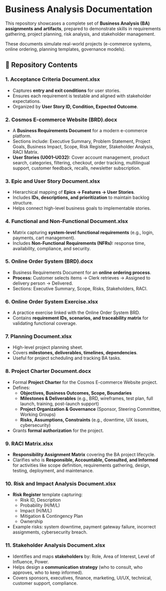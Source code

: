 # Business Analysis Documentation

This repository showcases a complete set of **Business Analysis (BA) assignments and artifacts**, prepared to demonstrate skills in requirements gathering, project planning, risk analysis, and stakeholder management.

These documents simulate real-world projects (e-commerce systems, online ordering, planning templates, governance models).


## 📂 Repository Contents

### 1. Acceptance Criteria Document.xlsx
- Captures **entry and exit conditions** for user stories.  
- Ensures each requirement is testable and aligned with stakeholder expectations.  
- Organized by **User Story ID, Condition, Expected Outcome**.  



### 2. Cosmos E-commerce Website (BRD).docx
- A **Business Requirements Document** for a modern e-commerce platform.  
- Sections include: Executive Summary, Problem Statement, Project Goals, Business Impact, Scope, Risk Register, Stakeholder Analysis, RACI Matrix.  
- **User Stories (U001–U032):** Cover account management, product search, categories, filtering, checkout, order tracking, multilingual support, customer feedback, recalls, newsletter subscription.  



### 3. Epic and User Story Document.xlsx
- Hierarchical mapping of **Epics → Features → User Stories**.  
- Includes **IDs, descriptions, and prioritization** to maintain backlog structure.  
- Helps connect high-level business goals to implementable stories.  



### 4. Functional and Non-Functional Document.xlsx
- Matrix capturing **system-level functional requirements** (e.g., login, payments, cart management).  
- Includes **Non-Functional Requirements (NFRs):** response time, availability, compliance, and security.  


### 5. Online Order System (BRD).docx
- Business Requirements Document for an **online ordering process**.  
- **Process:** Customer selects items → Clerk retrieves → Assigned to delivery person → Delivered.  
- Sections: Executive Summary, Scope, Risks, Stakeholders, RACI.  


### 6. Online Order System Exercise.xlsx
- A practice exercise linked with the Online Order System BRD.  
- Contains **requirement IDs, scenarios, and traceability matrix** for validating functional coverage.  


### 7. Planning Document.xlsx
- High-level project planning sheet.  
- Covers **milestones, deliverables, timelines, dependencies**.  
- Useful for project scheduling and tracking BA tasks.  


### 8. Project Charter Document.docx
- Formal **Project Charter** for the Cosmos E-commerce Website project.  
- Defines:  
  - **Objectives, Business Outcomes, Scope, Boundaries**  
  - **Milestones & Deliverables** (e.g., BRD, wireframes, test plan, full launch, training, post-launch support)  
  - **Project Organization & Governance** (Sponsor, Steering Committee, Working Groups)  
  - **Risks, Assumptions, Constraints** (e.g., downtime, UX issues, cybersecurity)  
- Grants **formal authorization** for the project.  



### 9. RACI Matrix.xlsx
- **Responsibility Assignment Matrix** covering the BA project lifecycle.  
- Clarifies who is **Responsible, Accountable, Consulted, and Informed** for activities like scope definition, requirements gathering, design, testing, deployment, and maintenance.  



### 10. Risk and Impact Analysis Document.xlsx
- **Risk Register** template capturing:  
  - Risk ID, Description  
  - Probability (H/M/L)  
  - Impact (H/M/L)  
  - Mitigation & Contingency Plan  
  - Ownership  
- Example risks: system downtime, payment gateway failure, incorrect assignments, cybersecurity breach.  



### 11. Stakeholder Analysis Document.xlsx
- Identifies and maps **stakeholders** by: Role, Area of Interest, Level of Influence, Power.  
- Helps design a **communication strategy** (who to consult, who approves, who to keep informed).  
- Covers sponsors, executives, finance, marketing, UI/UX, technical, customer support, compliance.  

